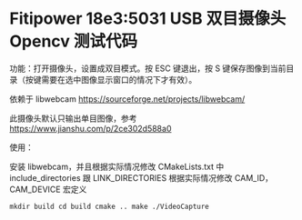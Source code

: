 Fitipower 18e3:5031 USB 双目摄像头 Opencv 测试代码
===================================================

功能：打开摄像头，设置成双目模式。按 ESC 键退出，按 S 键保存图像到当前目录（按键需要在选中图像显示窗口的情况下才有效）。

依赖于 libwebcam https://sourceforge.net/projects/libwebcam/

此摄像头默认只输出单目图像，参考 https://www.jianshu.com/p/2ce302d588a0

使用：

安装 libwebcam，并且根据实际情况修改 CMakeLists.txt 中 include_directories 跟 LINK_DIRECTORIES
根据实际情况修改 CAM_ID，CAM_DEVICE 宏定义

``
mkdir build
cd build
cmake ..
make
./VideoCapture
``


